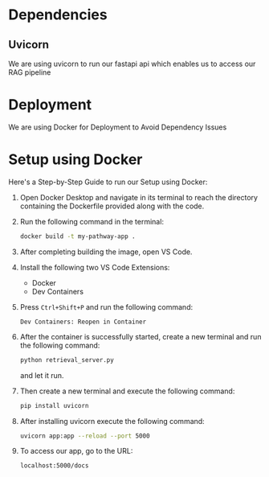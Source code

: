 # Dependencies
## Uvicorn
We are using uvicorn to run our fastapi api which enables us to access our RAG pipeline

# Deployment
We are using Docker for Deployment to Avoid Dependency Issues

# Setup using Docker

Here's a Step-by-Step Guide to run our Setup using Docker:

1. Open Docker Desktop and navigate in its terminal to reach the directory containing the Dockerfile provided along with the code.
2. Run the following command in the terminal:

    ```bash
    docker build -t my-pathway-app .
    ```

3. After completing building the image, open VS Code.
4. Install the following two VS Code Extensions:
    - Docker
    - Dev Containers

5. Press `Ctrl+Shift+P` and run the following command:

    ```
    Dev Containers: Reopen in Container
    ```

6. After the container is successfully started, create a new terminal and run the following command:

    ```bash
    python retrieval_server.py
    ```

   and let it run.

7. Then create a new terminal and execute the following command:

    ```bash
    pip install uvicorn
    ```

8. After installing uvicorn execute the following command:

    ```bash
    uvicorn app:app --reload --port 5000
    ```

9. To access our app, go to the URL:

    ```
    localhost:5000/docs
    ```
